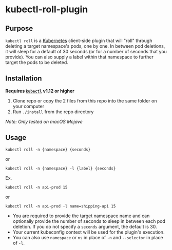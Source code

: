 # kubectl-roll-plugin

## Purpose

`kubectl roll` is a [Kubernetes](https://kubernetes.io/docs/home/) client-side plugin that will "roll" through deleting a target namespace's pods, one by one. In between pod deletions, it will sleep for a default of 30 seconds (or for a number of seconds that you provide). You can also supply a label within that namespace to further target the pods to be deleted.

## Installation

**Requires [`kubectl`](https://kubernetes.io/docs/tasks/tools/install-kubectl/) v1.12 or higher**

1. Clone repo or copy the 2 files from this repo into the same folder on your computer
2. Run `./install` from the repo directory

*Note: Only tested on macOS Mojave*

## Usage

`kubectl roll -n {namespace} {seconds}`

or

`kubectl roll -n {namespace} -l {label} {seconds}`

Ex.

`kubectl roll -n api-prod 15`

or

`kubectl roll -n api-prod -l name=shipping-api 15`

- You are required to provide the target namespace name and can optionally provide the number of seconds to sleep in between each pod deletion. If you do not specify a `seconds` argument, the default is 30. 
- Your current kubeconfig context will be used for the plugin's execution.
- You can also use `namespace` or `ns` in place of `-n` and `--selector` in place of `-l`.